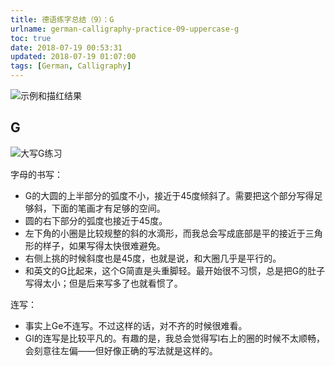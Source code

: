 ```yaml
---
title: 德语练字总结（9）：G
urlname: german-calligraphy-practice-09-uppercase-g
toc: true
date: 2018-07-19 00:53:31
updated: 2018-07-19 01:07:00
tags: [German, Calligraphy]
---
```


![示例和描红结果](g-example.jpg)

## G

![大写G练习](uppercase-g.jpg)

字母的书写：

* G的大圆的上半部分的弧度不小，接近于45度倾斜了。需要把这个部分写得足够斜，下面的笔画才有足够的空间。
* 圆的右下部分的弧度也接近于45度。
* 左下角的小圈是比较规整的斜的水滴形，而我总会写成底部是平的接近于三角形的样子，如果写得太快很难避免。
* 右侧上挑的时候斜度也是45度，也就是说，和大圈几乎是平行的。
* 和英文的G比起来，这个G简直是头重脚轻。最开始很不习惯，总是把G的肚子写得太小；但是后来写多了也就看惯了。

连写：

* 事实上Ge不连写。不过这样的话，对不齐的时候很难看。
* Gl的连写是比较平凡的。有趣的是，我总会觉得写l右上的圈的时候不太顺畅，会刻意往左偏——但好像正确的写法就是这样的。
